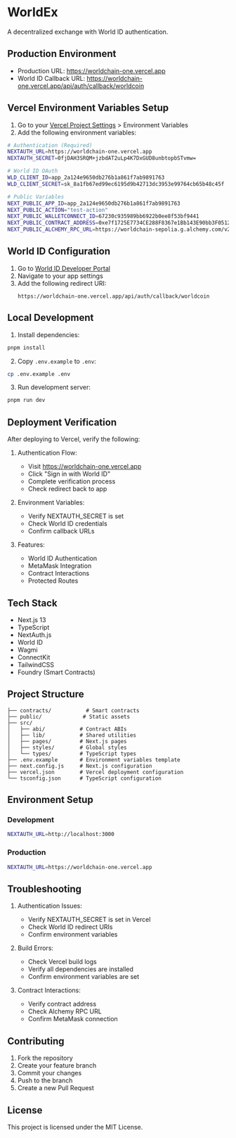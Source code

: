 # WorldEx

A decentralized exchange with World ID authentication.

## Production Environment

- Production URL: https://worldchain-one.vercel.app
- World ID Callback URL: https://worldchain-one.vercel.app/api/auth/callback/worldcoin

## Vercel Environment Variables Setup

1. Go to your [Vercel Project Settings](https://vercel.com/dashboard) > Environment Variables
2. Add the following environment variables:

```bash
# Authentication (Required)
NEXTAUTH_URL=https://worldchain-one.vercel.app
NEXTAUTH_SECRET=0fjDAH3SRQM+jzbdAT2uLp4K7DxGUD8unbtopbSTvmw=

# World ID OAuth
WLD_CLIENT_ID=app_2a124e9650db276b1a861f7ab9891763
WLD_CLIENT_SECRET=sk_8a1fb67ed99ec6195d9b42713dc3953e99764cb65b48c45f

# Public Variables
NEXT_PUBLIC_APP_ID=app_2a124e9650db276b1a861f7ab9891763
NEXT_PUBLIC_ACTION="test-action"
NEXT_PUBLIC_WALLETCONNECT_ID=67230c935989bb6922b0ee8f53bf9441
NEXT_PUBLIC_CONTRACT_ADDRESS=0xe7f1725E7734CE288F8367e1Bb143E90bb3F0512
NEXT_PUBLIC_ALCHEMY_RPC_URL=https://worldchain-sepolia.g.alchemy.com/v2/dHgmedS39psbe_tuXLRsdUSupfWi85Rj
```

## World ID Configuration

1. Go to [World ID Developer Portal](https://developer.worldcoin.org)
2. Navigate to your app settings
3. Add the following redirect URI:
   ```
   https://worldchain-one.vercel.app/api/auth/callback/worldcoin
   ```

## Local Development

1. Install dependencies:
```bash
pnpm install
```

2. Copy `.env.example` to `.env`:
```bash
cp .env.example .env
```

3. Run development server:
```bash
pnpm run dev
```

## Deployment Verification

After deploying to Vercel, verify the following:

1. Authentication Flow:
   - Visit https://worldchain-one.vercel.app
   - Click "Sign in with World ID"
   - Complete verification process
   - Check redirect back to app

2. Environment Variables:
   - Verify NEXTAUTH_SECRET is set
   - Check World ID credentials
   - Confirm callback URLs

3. Features:
   - World ID Authentication
   - MetaMask Integration
   - Contract Interactions
   - Protected Routes

## Tech Stack

- Next.js 13
- TypeScript
- NextAuth.js
- World ID
- Wagmi
- ConnectKit
- TailwindCSS
- Foundry (Smart Contracts)

## Project Structure

```
├── contracts/           # Smart contracts
├── public/             # Static assets
├── src/
│   ├── abi/           # Contract ABIs
│   ├── lib/           # Shared utilities
│   ├── pages/         # Next.js pages
│   ├── styles/        # Global styles
│   └── types/         # TypeScript types
├── .env.example       # Environment variables template
├── next.config.js     # Next.js configuration
├── vercel.json        # Vercel deployment configuration
└── tsconfig.json      # TypeScript configuration
```

## Environment Setup

### Development
```bash
NEXTAUTH_URL=http://localhost:3000
```

### Production
```bash
NEXTAUTH_URL=https://worldchain-one.vercel.app
```

## Troubleshooting

1. Authentication Issues:
   - Verify NEXTAUTH_SECRET is set in Vercel
   - Check World ID redirect URIs
   - Confirm environment variables

2. Build Errors:
   - Check Vercel build logs
   - Verify all dependencies are installed
   - Confirm environment variables are set

3. Contract Interactions:
   - Verify contract address
   - Check Alchemy RPC URL
   - Confirm MetaMask connection

## Contributing

1. Fork the repository
2. Create your feature branch
3. Commit your changes
4. Push to the branch
5. Create a new Pull Request

## License

This project is licensed under the MIT License.
